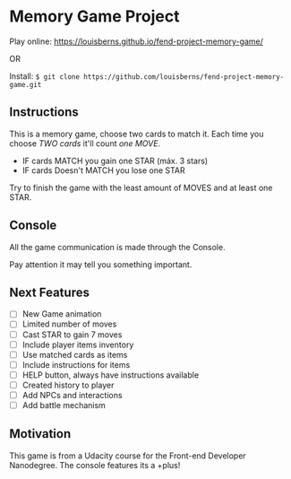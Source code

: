 # Memory Game Project

Play online: https://louisberns.github.io/fend-project-memory-game/

OR

Install: ```$ git clone https://github.com/louisberns/fend-project-memory-game.git ```

## Instructions
This is a memory game, choose two cards to match it. Each time you choose *TWO cards* it'll count *one MOVE*.
- IF cards MATCH you gain one STAR (máx. 3 stars)
- IF cards Doesn't MATCH you lose one STAR

Try to finish the game with the least amount of MOVES and at least one STAR.

## Console
All the game communication is made through the Console.

Pay attention it may tell you something important.

## Next Features
- [ ] New Game animation
- [ ] Limited number of moves
- [ ] Cast STAR to gain 7 moves
- [ ] Include player items inventory
- [ ] Use matched cards as items
- [ ] Include instructions for items
- [ ] HELP button, always have instructions available
- [ ] Created history to player
- [ ] Add NPCs and interactions
- [ ] Add battle mechanism

## Motivation
This game is from a Udacity course for the Front-end Developer Nanodegree. The console features its a +plus!
